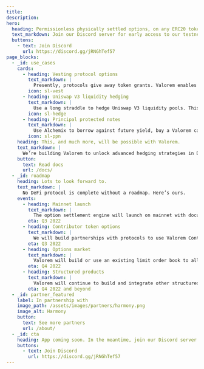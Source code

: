 ```yaml
---
title:
description:
hero:
  heading: Permissionless physically settled options, on any ERC20 token.
  text_markdown: Join our Discord server for early access to our testnet release.
  buttons:
    - text: Join Discord
      url: https://discord.gg/jRNGhTef57
page_blocks:
  - _id: use_cases
    cards:
      - heading: Vesting protocol options
        text_markdown: |
          Presently, protocols give away token grants. Valorem enables traditional strike option equity grants on ERC-20 Tokens.
        icon: sl-vest
      - heading: Uniswap V3 liquidity hedging
        text_markdown: |
          Use a long straddle to hedge Uniswap V3 liquidity pools. This strategy is a suitable hedge for remaining in position at either end of a concentrated LP.
        icon: sl-hedge
      - heading: Principal protected notes
        text_markdown: |
          Use Alchemix to borrow against future yield, buy a Valorem call option with the yield, and voila, a principal protected note.
        icon: sl-ppn
    heading: This, and much more, will be possible with Valorem.
    text_markdown: |
      We’re building Valorem to unlock advanced hedging strategies in DeFi and enable more efficient yield on-chain. This flexible primitive can be leveraged to create new defi components.
    button:
      text: Read docs
      url: /docs/
  - _id: roadmap
    heading: Lots to look forward to.
    text_markdown: |
      No DeFi protocol is complete without a roadmap. Here’s ours.
    events:
      - heading: Mainnet launch
        text_markdown: |
          The option settlement engine will launch on mainnet with documentation, user interface and ability for users to write, hold and transfer options and claims.
        eta: Q3 2022
      - heading: Contributor token options
        text_markdown: |
          We will build partnerships with protocols to use Valorem Contibutor Token Options to incentivize protocol contributors throughout DeFi. This will build a diverse income for the protocol from writing and exercise fees.
        eta: Q3 2022
      - heading: Options market 
        text_markdown: |
          Valorem will build or use an existing limit order book to allow the decentralized trading of options.
        eta: Q4 2022
      - heading: Structured products 
        text_markdown: |
          Valorem will continue to build and integrate other structured products to increase notational volume and revenue.
        eta: Q4 2022 and beyond
  - _id: partner_featured
    label: In partnership with
    image_path: /assets/images/partners/harmony.png
    image_alt: Harmony
    button:
      text: See more partners
      url: /about/
  - _id: cta
    heading: App coming soon. In the meantime, join our Discord server to get early access to our testnet release.
    buttons:
      - text: Join Discord
        url: https://discord.gg/jRNGhTef57
---
```

